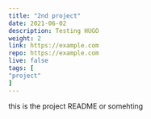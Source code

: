 ```yaml
---
title: "2nd project"
date: 2021-06-02
description: Testing HUGO
weight: 2
link: https://example.com
repo: https://example.com
live: false
tags: [
"project"
]
---
```


this is the project README or somehting
